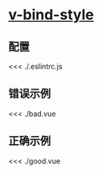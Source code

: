 # [v-bind-style](https://eslint.vuejs.org/rules/v-bind-style.html)

## 配置

<<< ./.eslintrc.js

## 错误示例

<<< ./bad.vue

## 正确示例

<<< ./good.vue
